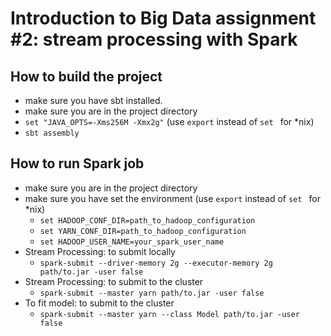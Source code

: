 # Introduction to Big Data assignment #2: stream processing with Spark

## How to build the project 
* make sure you have sbt installed.
* make sure you are in the project directory
* ```set "JAVA_OPTS=-Xms256M -Xmx2g"``` (use ```export``` instead of ```set ``` for *nix)
* ```sbt assembly```

## How to run Spark job 
* make sure you are in the project directory
* make sure you have set the environment (use ```export``` instead of ```set ``` for *nix)
  * ```set HADOOP_CONF_DIR=path_to_hadoop_configuration```
  * ```set YARN_CONF_DIR=path_to_hadoop_configuration```
  * ```set HADOOP_USER_NAME=your_spark_user_name```
* Stream Processing: to submit locally
  * ```spark-submit --driver-memory 2g --executor-memory 2g path/to.jar -user false```
* Stream Processing: to submit to the cluster
  * ```spark-submit --master yarn path/to.jar -user false```
* To fit model: to submit to the cluster
  * ```spark-submit --master yarn --class Model path/to.jar -user false```
